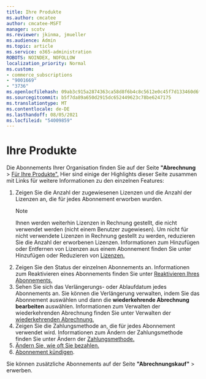 ```yaml
---
title: Ihre Produkte
ms.author: cmcatee
author: cmcatee-MSFT
manager: scotv
ms.reviewer: jkinma, jmueller
ms.audience: Admin
ms.topic: article
ms.service: o365-administration
ROBOTS: NOINDEX, NOFOLLOW
localization_priority: Normal
ms.custom:
- commerce_subscriptions
- "9001669"
- "3736"
ms.openlocfilehash: 09ab3c915a2874363ca58d8f6b4c8c5612e0c45f7d133460d6fc61bfacc8ab4f
ms.sourcegitcommit: b5f7da89a650d2915dc652449623c78be6247175
ms.translationtype: MT
ms.contentlocale: de-DE
ms.lasthandoff: 08/05/2021
ms.locfileid: "54009859"
---
```

# <a name="your-products"></a>Ihre Produkte

Die Abonnements Ihrer Organisation finden Sie auf der Seite **"Abrechnung**  >  [Für Ihre Produkte".](https://go.microsoft.com/fwlink/p/?linkid=842054) Hier sind einige der Highlights dieser Seite zusammen mit Links für weitere Informationen zu den einzelnen Features:

1. Zeigen Sie die Anzahl der zugewiesenen Lizenzen und die Anzahl der Lizenzen an, die für jedes Abonnement erworben wurden.
    > [!NOTE]
    > Ihnen werden weiterhin Lizenzen in Rechnung gestellt, die nicht verwendet werden (nicht einem Benutzer zugewiesen). Um nicht für nicht verwendete Lizenzen in Rechnung gestellt zu werden, reduzieren Sie die Anzahl der erworbenen Lizenzen. Informationen zum Hinzufügen oder Entfernen von Lizenzen aus einem Abonnement finden Sie unter Hinzufügen oder Reduzieren von [Lizenzen.](https://docs.microsoft.com/alchemyinsights/how-to-add-or-reduce-licenses)
2. Zeigen Sie den Status der einzelnen Abonnements an. Informationen zum Reaktivieren eines Abonnements finden Sie unter [Reaktivieren Ihres Abonnements.](reactivate-your-subscription.md)
3. Sehen Sie sich das Verlängerungs- oder Ablaufdatum jedes Abonnements an. Sie können die Verlängerung verwalten, indem Sie das Abonnement auswählen und dann die **wiederkehrende Abrechnung bearbeiten** auswählen. Informationen zum Verwalten der wiederkehrenden Abrechnung finden Sie unter Verwalten der [wiederkehrenden Abrechnung.](manage-auto-renewal.md)
4. Zeigen Sie die Zahlungsmethode an, die für jedes Abonnement verwendet wird. Informationen zum Ändern der Zahlungsmethode finden Sie unter Ändern der [Zahlungsmethode.](change-payment-method.md)
5. [Ändern Sie, wie oft Sie bezahlen.](change-how-often-you-pay.md)
6. [Abonnement kündigen](https://go.microsoft.com/fwlink/?linkid=2119113).

Sie können zusätzliche Abonnements auf der Seite **"Abrechnungskauf"**  >  [](https://go.microsoft.com/fwlink/p/?linkid=868433) erwerben.